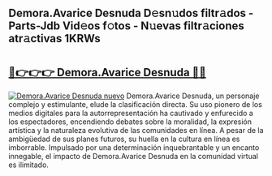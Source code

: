 ## Demora.Avarice Desnuda D𝚎sn𝚞dos filtr𝚊dos - Parts-Jdb Vid𝚎os f𝚘tos - N𝚞evas filtr𝚊ciones atr𝚊ctivas 1KRWs

# <h2><a href="http://mb7v7rn.tromn.icu/?c=Demora.Avarice+Desnuda">🔗👉👉👉 Demora.Avarice Desnuda 🔗🔗</a></h2>

[![Demora.Avarice Desnuda nuevo](https://i.imgur.com/pEAQMta.gif)](http://mb7v7rn.tromn.icu/?c=Demora.Avarice+Desnuda)
Demora.Avarice Desnuda, un personaje complejo y estimulante, elude la clasificación directa. Su uso pionero de los medios digitales para la autorrepresentación ha cautivado y enfurecido a los espectadores, encendiendo debates sobre la moralidad, la expresión artística y la naturaleza evolutiva de las comunidades en línea. A pesar de la ambigüedad de sus planes futuros, su huella en la cultura en línea es imborrable. Impulsado por una determinación inquebrantable y un encanto innegable, el impacto de Demora.Avarice Desnuda en la comunidad virtual es ilimitado.
